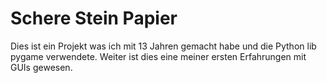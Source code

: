 # Schere Stein Papier

Dies ist ein Projekt was ich mit 13 Jahren gemacht habe und die Python lib pygame verwendete.
Weiter ist dies eine meiner ersten Erfahrungen mit GUIs gewesen.
